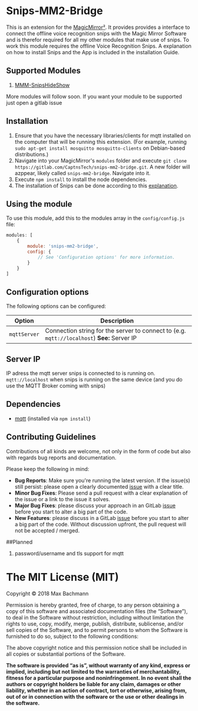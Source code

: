 # Snips-MM2-Bridge

This is an extension for the [MagicMirror²](https://github.com/MichMich/MagicMirror).  It provides provides a interface to connect the offline voice recognition snips with the Magic Mirror Software and is therefor required for all my other modules that make use of snips.
To work this module requires the offline Voice Recognition Snips. A explanation on how to install Snips and the App is included in the installation Guide.


## Supported Modules
1. [MMM-SnipsHideShow](https://gitlab.com/CaptnsTech/mmm-snipshideshow)

More modules will follow soon. If you want your module to be supported just open a gitlab issue


## Installation
1. Ensure that you have the necessary libraries/clients for mqtt installed on the computer that will be running this extension.  (For example, running `sudo apt-get install mosquitto mosquitto-clients` on Debian-based distributions.)
2. Navigate into your MagicMirror's `modules` folder and execute `git clone https://gitlab.com/CaptnsTech/snips-mm2-bridge.git`. A new folder will azppear, likely called `snips-mm2-bridge`.  Navigate into it.
3. Execute `npm install` to install the node dependencies.
4. The installation of Snips can be done according to this [explanation](https://snips.gitbook.io/getting-started/installation).



## Using the module

To use this module, add this to the modules array in the `config/config.js` file:
````javascript
modules: [
	{
		module: 'snips-mm2-bridge',
		config: {
			// See 'Configuration options' for more information.
		}
	}
]
````

## Configuration options

The following options can be configured:

| Option  | Description  |
|---|---|
| `mqttServer`  | Connection string for the server to connect to (e.g. `mqtt://localhost`) **See:** Server IP  |

## Server IP

IP adress the mqtt server snips is connected to is running on. `mqtt://localhost` when snips is running on the same device (and you do use the MQTT Broker coming with snips)


## Dependencies
- [mqtt](https://www.npmjs.com/package/mqtt) (installed via `npm install`)

## Contributing Guidelines

Contributions of all kinds are welcome, not only in the form of code but also with regards bug reports and documentation.

Please keep the following in mind:

- **Bug Reports**:  Make sure you're running the latest version. If the issue(s) still persist: please open a clearly documented [issue](https://gitlab.com/CaptnsTech/snips-mm2-bridge/issues) with a clear title.
- **Minor Bug Fixes**: Please send a pull request with a clear explanation of the issue or a link to the issue it solves.
- **Major Bug Fixes**: please discuss your approach in an GitLab [issue](https://gitlab.com/CaptnsTech/snips-mm2-bridge/issues) before you start to alter a big part of the code.
- **New Features**: please discuss in a GitLab [issue](https://gitlab.com/CaptnsTech/snips-mm2-bridge/issues) before you start to alter a big part of the code. Without discussion upfront, the pull request will not be accepted / merged.


##Planned
1. password/username and tls support for mqtt


The MIT License (MIT)
=====================

Copyright © 2018 Max Bachmann

Permission is hereby granted, free of charge, to any person
obtaining a copy of this software and associated documentation
files (the “Software”), to deal in the Software without
restriction, including without limitation the rights to use,
copy, modify, merge, publish, distribute, sublicense, and/or sell
copies of the Software, and to permit persons to whom the
Software is furnished to do so, subject to the following
conditions:

The above copyright notice and this permission notice shall be
included in all copies or substantial portions of the Software.

**The software is provided “as is”, without warranty of any kind, express or implied, including but not limited to the warranties of merchantability, fitness for a particular purpose and noninfringement. In no event shall the authors or copyright holders be liable for any claim, damages or other liability, whether in an action of contract, tort or otherwise, arising from, out of or in connection with the software or the use or other dealings in the software.**
